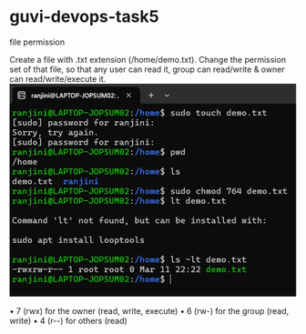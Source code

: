 # guvi-devops-task5
file permission

Create a file with .txt extension (/home/demo.txt). Change the permission set of that file, so that any user can read it, group can read/write & owner can read/write/execute it.
![file permission](https://github.com/ranju386/guvi-devops-task5/blob/main/oct-devops-24-task5-filepermission.jpg)

•	7 (rwx) for the owner (read, write, execute)
•	6 (rw-) for the group (read, write)
•	4 (r--) for others (read)

